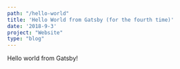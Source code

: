 ```yaml
---
path: "/hello-world"
title: 'Hello World from Gatsby (for the fourth time)'
date: '2018-9-3'
project: "Website"
type: "blog"
---
```

Hello world from Gatsby!